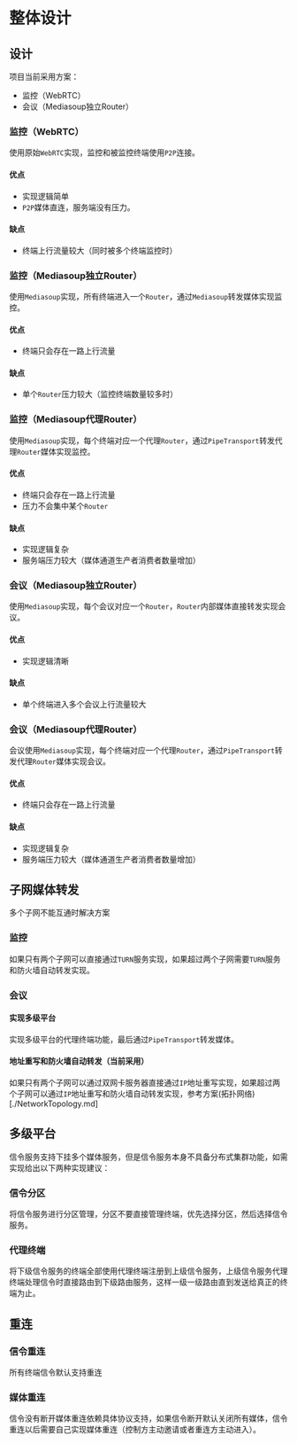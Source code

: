 # 整体设计

## 设计

项目当前采用方案：

* 监控（WebRTC）
* 会议（Mediasoup独立Router）

### 监控（WebRTC）

使用原始`WebRTC`实现，监控和被监控终端使用`P2P`连接。

#### 优点

* 实现逻辑简单
* `P2P`媒体直连，服务端没有压力。

#### 缺点

* 终端上行流量较大（同时被多个终端监控时）

### 监控（Mediasoup独立Router）

使用`Mediasoup`实现，所有终端进入一个`Router`，通过`Mediasoup`转发媒体实现监控。

#### 优点

* 终端只会存在一路上行流量

#### 缺点

* 单个`Router`压力较大（监控终端数量较多时）

### 监控（Mediasoup代理Router）

使用`Mediasoup`实现，每个终端对应一个代理`Router`，通过`PipeTransport`转发代理`Router`媒体实现监控。

#### 优点

* 终端只会存在一路上行流量
* 压力不会集中某个`Router`

#### 缺点

* 实现逻辑复杂
* 服务端压力较大（媒体通道生产者消费者数量增加）

### 会议（Mediasoup独立Router）

使用`Mediasoup`实现，每个会议对应一个`Router`，`Router`内部媒体直接转发实现会议。

#### 优点

* 实现逻辑清晰

#### 缺点

* 单个终端进入多个会议上行流量较大

### 会议（Mediasoup代理Router）

会议使用`Mediasoup`实现，每个终端对应一个代理`Router`，通过`PipeTransport`转发代理`Router`媒体实现会议。

#### 优点

* 终端只会存在一路上行流量

#### 缺点

* 实现逻辑复杂
* 服务端压力较大（媒体通道生产者消费者数量增加）

## 子网媒体转发

多个子网不能互通时解决方案

### 监控

如果只有两个子网可以直接通过`TURN`服务实现，如果超过两个子网需要`TURN`服务和防火墙自动转发实现。

### 会议

#### 实现多级平台

实现多级平台的代理终端功能，最后通过`PipeTransport`转发媒体。

#### 地址重写和防火墙自动转发（当前采用）

如果只有两个子网可以通过双网卡服务器直接通过`IP`地址重写实现，如果超过两个子网可以通过`IP`地址重写和防火墙自动转发实现，参考方案(拓扑网络)[./NetworkTopology.md]

## 多级平台

信令服务支持下挂多个媒体服务，但是信令服务本身不具备分布式集群功能，如需实现给出以下两种实现建议：

### 信令分区

将信令服务进行分区管理，分区不要直接管理终端，优先选择分区，然后选择信令服务。

### 代理终端

将下级信令服务的终端全部使用代理终端注册到上级信令服务，上级信令服务代理终端处理信令时直接路由到下级路由服务，这样一级一级路由直到发送给真正的终端为止。

## 重连

### 信令重连

所有终端信令默认支持重连

### 媒体重连

信令没有断开媒体重连依赖具体协议支持，如果信令断开默认关闭所有媒体，信令重连以后需要自己实现媒体重连（控制方主动邀请或者重连方主动进入）。
